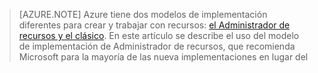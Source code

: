 > [AZURE.NOTE] Azure tiene dos modelos de implementación diferentes para crear y trabajar con recursos: [el Administrador de recursos y el clásico](../articles/resource-manager-deployment-model.md). En este artículo se describe el uso del modelo de implementación de Administrador de recursos, que recomienda Microsoft para la mayoría de las nueva implementaciones en lugar del

<!---HONumber=AcomDC_0218_2016-->